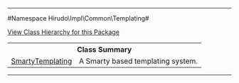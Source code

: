 

- - -

#Namespace Hirudo\Impl\Common\Templating#

<div><a href='https://github.com/JeyDotC/Hirudo-docs/tree/master/hirudo/impl/common/templating/package-tree.md'>View Class Hierarchy for this Package</a></div>

<table class="title">
<tr><th colspan="2" class="title">Class Summary</th></tr>
<tr><td class="name"><a href="https://github.com/JeyDotC/Hirudo-docs/blob/master/Hirudo/Impl/Common/Templating/SmartyTemplating.md">SmartyTemplating</a></td><td class="description">A Smarty based templating system.</td></tr>
</table>

- - -

